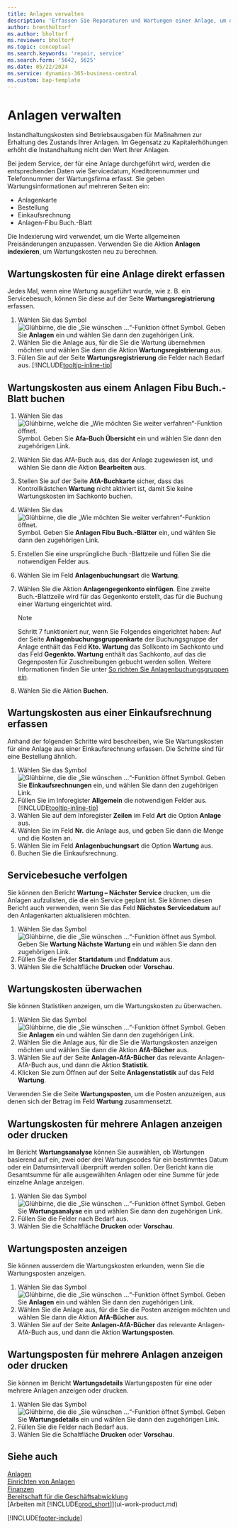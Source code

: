 ```yaml
---
title: Anlagen verwalten
description: 'Erfassen Sie Reparaturen und Wartungen einer Anlage, um deren Wert zu erhalten.'
author: brentholtorf
ms.author: bholtorf
ms.reviewer: bholtorf
ms.topic: conceptual
ms.search.keywords: 'repair, service'
ms.search.form: '5642, 5625'
ms.date: 05/22/2024
ms.service: dynamics-365-business-central
ms.custom: bap-template
---
```

# <a name="maintain-fixed-assets"></a>Anlagen verwalten

Instandhaltungskosten sind Betriebsausgaben für Maßnahmen zur Erhaltung des Zustands Ihrer Anlagen. Im Gegensatz zu Kapitalerhöhungen erhöht die Instandhaltung nicht den Wert Ihrer Anlagen.

Bei jedem Service, der für eine Anlage durchgeführt wird, werden die entsprechenden Daten wie Servicedatum, Kreditorennummer und Telefonnummer der Wartungsfirma erfasst. Sie geben Wartungsinformationen auf mehreren Seiten ein:

* Anlagenkarte
* Bestellung
* Einkaufsrechnung
* Anlagen-Fibu Buch.-Blatt

Die Indexierung wird verwendet, um die Werte allgemeinen Preisänderungen anzupassen. Verwenden Sie die Aktion **Anlagen indexieren**, um Wartungskosten neu zu berechnen.

## <a name="record-a-maintenance-cost-directly-on-a-fixed-asset"></a>Wartungskosten für eine Anlage direkt erfassen

Jedes Mal, wenn eine Wartung ausgeführt wurde, wie z. B. ein Servicebesuch, können Sie diese auf der Seite **Wartungsregistrierung** erfassen.  

1. Wählen Sie das Symbol ![Glühbirne, die die „Sie wünschen ...“-Funktion öffnet](media/ui-search/search_small.png "Sagen Sie mir, was Sie tun möchten") Symbol. Geben Sie **Anlagen** ein und wählen Sie dann den zugehörigen Link.  
2. Wählen Sie die Anlage aus, für die Sie die Wartung übernehmen möchten und wählen Sie dann die Aktion **Wartungsregistrierung** aus.
3. Füllen Sie auf der Seite **Wartungsregistrierung** die Felder nach Bedarf aus. [!INCLUDE[tooltip-inline-tip](includes/tooltip-inline-tip_md.md)]  

## <a name="post-maintenance-costs-from-a-fixed-asset-gl-journal"></a>Wartungskosten aus einem Anlagen Fibu Buch.-Blatt buchen

1. Wählen Sie das ![Glühbirne, welche die „Wie möchten Sie weiter verfahren“-Funktion öffnet.](media/ui-search/search_small.png "Sagen Sie mir, was Sie tun möchten") Symbol. Geben Sie **Afa-Buch Übersicht** ein und wählen Sie dann den zugehörigen Link.  
2. Wählen Sie das AfA-Buch aus, das der Anlage zugewiesen ist, und wählen Sie dann die Aktion **Bearbeiten** aus.
3. Stellen Sie auf der Seite **AfA-Buchkarte** sicher, dass das Kontrollkästchen **Wartung** nicht aktiviert ist, damit Sie keine Wartungskosten im Sachkonto buchen.
4. Wählen Sie das ![Glühbirne, die die „Wie möchten Sie weiter verfahren“-Funktion öffnet.](media/ui-search/search_small.png "Sagen Sie mir, was Sie tun möchten") Symbol. Geben Sie **Anlagen Fibu Buch.-Blätter** ein, und wählen Sie dann den zugehörigen Link.  
5. Erstellen Sie eine ursprüngliche Buch.-Blattzeile und füllen Sie die notwendigen Felder aus.
6. Wählen Sie im Feld **Anlagenbuchungsart** die **Wartung**.
7. Wählen Sie die Aktion **Anlagengegenkonto einfügen**. Eine zweite Buch.-Blattzeile wird für das Gegenkonto erstellt, das für die Buchung einer Wartung eingerichtet wird.

    > [!NOTE]  
    > Schritt 7 funktioniert nur, wenn Sie Folgendes eingerichtet haben: Auf der Seite **Anlagenbuchungsgruppenkarte** der Buchungsgruppe der Anlage enthält das Feld **Kto. Wartung** das Sollkonto im Sachkonto und das Feld **Gegenkto. Wartung** enthält das Sachkonto, auf das die Gegenposten für Zuschreibungen gebucht werden sollen. Weitere Informationen finden Sie unter [So richten Sie Anlagenbuchungsgruppen ein](fa-how-setup-general.md#to-set-up-fixed-asset-posting-groups).
8. Wählen Sie die Aktion **Buchen**.

## <a name="record-maintenance-cost-from-a-purchase-invoice"></a>Wartungskosten aus einer Einkaufsrechnung erfassen

Anhand der folgenden Schritte wird beschreiben, wie Sie Wartungskosten für eine Anlage aus einer Einkaufsrechnung erfassen. Die Schritte sind für eine Bestellung ähnlich.

1. Wählen Sie das Symbol ![Glühbirne, die die „Sie wünschen ...“-Funktion öffnet](media/ui-search/search_small.png "Was möchten Sie tun?") Symbol. Geben Sie **Einkaufsrechnungen** ein, und wählen Sie dann den zugehörigen Link.
2. Füllen Sie im Inforegister **Allgemein** die notwendigen Felder aus. [!INCLUDE[tooltip-inline-tip](includes/tooltip-inline-tip_md.md)]
3. Wählen Sie auf dem Inforegister **Zeilen** im Feld **Art** die Option **Anlage** aus.
4. Wählen Sie im Feld **Nr.** die Anlage aus, und geben Sie dann die Menge und die Kosten an.
5. Wählen Sie im Feld **Anlagenbuchungsart** die Option **Wartung** aus.
6. Buchen Sie die Einkaufsrechnung.

## <a name="follow-up-on-service-visits"></a>Servicebesuche verfolgen

Sie können den Bericht **Wartung – Nächster Service** drucken, um die Anlagen aufzulisten, die die ein Service geplant ist. Sie können diesen Bericht auch verwenden, wenn Sie das Feld **Nächstes Servicedatum** auf den Anlagenkarten aktualisieren möchten.  

1. Wählen Sie das Symbol ![Glühbirne, die die „Sie wünschen ...“-Funktion öffnet](media/ui-search/search_small.png "Was möchten Sie tun?") aus Symbol. Geben Sie **Wartung Nächste Wartung** ein und wählen Sie dann den zugehörigen Link.  
2. Füllen Sie die Felder **Startdatum** und **Enddatum** aus.  
3. Wählen Sie die Schaltfläche **Drucken** oder **Vorschau**.

## <a name="monitor-maintenance-costs"></a>Wartungskosten überwachen

Sie können Statistiken anzeigen, um die Wartungskosten zu überwachen.  

1. Wählen Sie das Symbol ![Glühbirne, die die „Sie wünschen ...“-Funktion öffnet](media/ui-search/search_small.png "Was möchten Sie tun?") Symbol. Geben Sie **Anlagen** ein und wählen Sie dann den zugehörigen Link.
2. Wählen Sie die Anlage aus, für die Sie die Wartungskosten anzeigen möchten und wählen Sie dann die Aktion **AfA-Bücher** aus.
3. Wählen Sie auf der Seite **Anlagen-AfA-Bücher** das relevante Anlagen-AfA-Buch aus, und dann die Aktion **Statistik**.
4. Klicken Sie zum Öffnen auf der Seite **Anlagenstatistik** auf das Feld **Wartung**.

Verwenden Sie die Seite **Wartungsposten**, um die Posten anzuzeigen, aus denen sich der Betrag im Feld **Wartung** zusammensetzt.

## <a name="view-or-print-maintenance-costs-for-multiple-fixed-assets"></a>Wartungskosten für mehrere Anlagen anzeigen oder drucken

Im Bericht **Wartungsanalyse** können Sie auswählen, ob Wartungen basierend auf ein, zwei oder drei Wartungscodes für ein bestimmtes Datum oder ein Datumsintervall überprüft werden sollen. Der Bericht kann die Gesamtsumme für alle ausgewählten Anlagen oder eine Summe für jede einzelne Anlage anzeigen.

1. Wählen Sie das Symbol ![Glühbirne, die die „Sie wünschen ...“-Funktion öffnet](media/ui-search/search_small.png "Was möchten Sie tun?") Symbol. Geben Sie **Wartungsanalyse** ein und wählen Sie dann den zugehörigen Link.
2. Füllen Sie die Felder nach Bedarf aus.
3. Wählen Sie die Schaltfläche **Drucken** oder **Vorschau**.

## <a name="view-maintenance-ledger-entries"></a>Wartungsposten anzeigen

Sie können ausserdem die Wartungskosten erkunden, wenn Sie die Wartungsposten anzeigen.  

1. Wählen Sie das Symbol ![Glühbirne, die die „Sie wünschen ...“-Funktion öffnet](media/ui-search/search_small.png "Was möchten Sie tun?") Symbol. Geben Sie **Anlagen** ein und wählen Sie dann den zugehörigen Link.
2. Wählen Sie die Anlage aus, für die Sie die Posten anzeigen möchten und wählen Sie dann die Aktion **AfA-Bücher** aus.
3. Wählen Sie auf der Seite **Anlagen-AfA-Bücher** das relevante Anlagen-AfA-Buch aus, und dann die Aktion **Wartungsposten**.

## <a name="view-or-print-maintenance-ledger-entries-for-multiple-fixed-assets"></a>Wartungsposten für mehrere Anlagen anzeigen oder drucken

Sie können im Bericht **Wartungsdetails** Wartungsposten für eine oder mehrere Anlagen anzeigen oder drucken.  

1. Wählen Sie das Symbol ![Glühbirne, die die „Sie wünschen ...“-Funktion öffnet](media/ui-search/search_small.png "Was möchten Sie tun?") Symbol. Geben Sie **Wartungsdetails** ein und wählen Sie dann den zugehörigen Link.
2. Füllen Sie die Felder nach Bedarf aus.
3. Wählen Sie die Schaltfläche **Drucken** oder **Vorschau**.

## <a name="see-also"></a>Siehe auch

[Anlagen](fa-manage.md)  
[Einrichten von Anlagen](fa-setup.md)  
[Finanzen](finance.md)  
[Bereitschaft für die Geschäftsabwicklung](ui-get-ready-business.md)  
[Arbeiten mit [!INCLUDE[prod_short](includes/prod_short.md)]](ui-work-product.md)


[!INCLUDE[footer-include](includes/footer-banner.md)]
